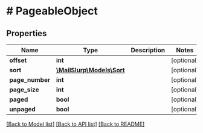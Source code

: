 # # PageableObject

## Properties

Name | Type | Description | Notes
------------ | ------------- | ------------- | -------------
**offset** | **int** |  | [optional]
**sort** | [**\MailSlurp\Models\Sort**](Sort) |  | [optional]
**page_number** | **int** |  | [optional]
**page_size** | **int** |  | [optional]
**paged** | **bool** |  | [optional]
**unpaged** | **bool** |  | [optional]

[[Back to Model list]](../../README#models) [[Back to API list]](../../README#endpoints) [[Back to README]](../../README)
